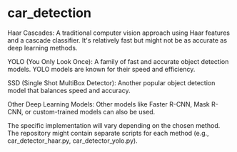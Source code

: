 # car_detection
Haar Cascades: A traditional computer vision approach using Haar features and a cascade classifier.  It's relatively fast but might not be as accurate as deep learning methods.

YOLO (You Only Look Once): A family of fast and accurate object detection models.  YOLO models are known for their speed and efficiency.

SSD (Single Shot MultiBox Detector): Another popular object detection model that balances speed and accuracy.

Other Deep Learning Models:  Other models like Faster R-CNN, Mask R-CNN, or custom-trained models can also be used.

The specific implementation will vary depending on the chosen method.  The repository might contain separate scripts for each method (e.g., car_detector_haar.py, car_detector_yolo.py).
